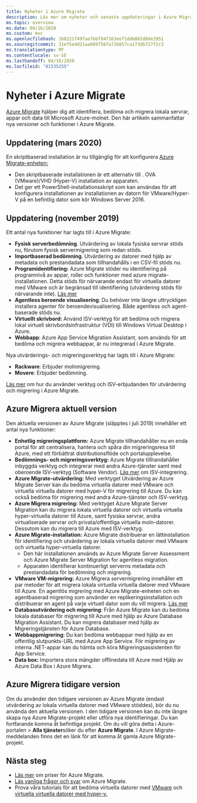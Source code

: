 ```yaml
---
title: Nyheter i Azure Migrate
description: Läs mer om nyheter och senaste uppdateringar i Azure Migrate-tjänsten.
ms.topic: overview
ms.date: 04/16/2020
ms.custom: mvc
ms.openlocfilehash: 1b0221f497ae7bbf84f163eef1ddb862d8de2951
ms.sourcegitcommit: 31ef5e4d21aa889756fa72b857ca173db727f2c3
ms.translationtype: MT
ms.contentlocale: sv-SE
ms.lasthandoff: 04/16/2020
ms.locfileid: "81535255"
---
```

# <a name="whats-new-in-azure-migrate"></a>Nyheter i Azure Migrate

[Azure Migrate](migrate-services-overview.md) hjälper dig att identifiera, bedöma och migrera lokala servrar, appar och data till Microsoft Azure-molnet. Den här artikeln sammanfattar nya versioner och funktioner i Azure Migrate.



## <a name="update-march-2020"></a>Uppdatering (mars 2020)

En skriptbaserad installation är nu tillgänglig för att konfigurera [Azure Migrate-enheten:](migrate-appliance.md)

- Den skriptbaserade installationen är ett alternativ till . OVA (VMware)/VHD (Hyper-V) installation av apparaten.
- Det ger ett PowerShell-installationsskript som kan användas för att konfigurera installationen av installationen av datorn för VMware/Hyper-V på en befintlig dator som kör Windows Server 2016.

## <a name="update-november-2019"></a>Uppdatering (november 2019)

Ett antal nya funktioner har lagts till i Azure Migrate:

- **Fysisk serverbedömning**. Utvärdering av lokala fysiska servrar stöds nu, förutom fysisk servermigrering som redan stöds.
- **Importbaserad bedömning**. Utvärdering av datorer med hjälp av metadata och prestandadata som tillhandahålls i en CSV-fil stöds nu.
- **Programidentifiering:** Azure Migrate stöder nu identifiering på programnivå av appar, roller och funktioner med azure migrate-installationen. Detta stöds för närvarande endast för virtuella datorer med VMware och är begränsad till identifiering (utvärdering stöds för närvarande inte). [Läs mer](how-to-discover-applications.md)
- **Agentless beroende visualisering**: Du behöver inte längre uttryckligen installera agenter för beroendevisualisering. Både agentless och agent-baserade stöds nu.
- **Virtuellt skrivbord:** Använd ISV-verktyg för att bedöma och migrera lokal virtuell skrivbordsinfrastruktur (VDI) till Windows Virtual Desktop i Azure.
- **Webbapp**: Azure App Service Migration Assistant, som används för att bedöma och migrera webbappar, är nu integrerad i Azure Migrate.

Nya utvärderings- och migreringsverktyg har lagts till i Azure Migrate:

- **Rackware**: Erbjuder molnmigrering.
- **Movere**: Erbjuder bedömning.

[Läs mer](migrate-services-overview.md) om hur du använder verktyg och ISV-erbjudanden för utvärdering och migrering i Azure Migrate.

## <a name="azure-migrate-current-version"></a>Azure Migrera aktuell version

Den aktuella versionen av Azure Migrate (släpptes i juli 2019) innehåller ett antal nya funktioner:

- **Enhetlig migreringsplattform:** Azure Migrate tillhandahåller nu en enda portal för att centralisera, hantera och spåra din migreringsresa till Azure, med ett förbättrat distributionsflöde och portalupplevelse.
- **Bedömnings- och migreringsverktyg:** Azure Migrate tillhandahåller inbyggda verktyg och integrerar med andra Azure-tjänster samt med oberoende ISV-verktyg (Software Vendor). [Läs mer](migrate-services-overview.md#isv-integration) om ISV-integrering.
- **Azure Migrate-utvärdering:** Med verktyget Utvärdering av Azure Migrate Server kan du bedöma virtuella datorer med VMware och virtuella virtuella datorer med hyper-V för migrering till Azure. Du kan också bedöma för migrering med andra Azure-tjänster och ISV-verktyg.
- **Azure Migrera migrering:** Med verktyget Azure Migrate Server Migration kan du migrera lokala virtuella datorer och virtuella virtuella hyper-virtuella datorer till Azure, samt fysiska servrar, andra virtualiserade servrar och privata/offentliga virtuella moln-datorer. Dessutom kan du migrera till Azure med ISV-verktyg.
- **Azure Migrate-installation:** Azure Migrate distribuerar en lättinstallation för identifiering och utvärdering av lokala virtuella datorer med VMware och virtuella hyper-virtuella datorer.
    - Den här installationen används av Azure Migrate Server Assessment och Azure Migrate Server Migration for agentless migration.
    - Apparaten identifierar kontinuerligt serverns metadata och prestandadata för bedömning och migrering.  
- **VMware VM-migrering:** Azure Migrera servermigrering innehåller ett par metoder för att migrera lokala virtuella virtuella datorer med VMware till Azure.  En agentlös migrering med Azure Migrate-enheten och en agentbaserad migrering som använder en replikeringsinstallation och distribuerar en agent på varje virtuell dator som du vill migrera. [Läs mer](server-migrate-overview.md)
 - **Databasutvärdering och migrering**: Från Azure Migrate kan du bedöma lokala databaser för migrering till Azure med hjälp av Azure Database Migration Assistant. Du kan migrera databaser med hjälp av Migreringstjänsten för Azure Database.
- **Webbappmigrering**: Du kan bedöma webbappar med hjälp av en offentlig slutpunkts-URL med Azure App Service. För migrering av interna .NET-appar kan du hämta och köra Migreringsassistenten för App Service.
- **Data box:** Importera stora mängder offlinedata till Azure med Hjälp av Azure Data Box i Azure Migrera.

## <a name="azure-migrate-previous-version"></a>Azure Migrera tidigare version

Om du använder den tidigare versionen av Azure Migrate (endast utvärdering av lokala virtuella datorer med VMware stöddes), bör du nu använda den aktuella versionen. I den tidigare versionen kan du inte längre skapa nya Azure Migrate-projekt eller utföra nya identifieringar. Du kan fortfarande komma åt befintliga projekt. Om du vill göra detta i Azure-portalen > **Alla tjänster**söker du efter **Azure Migrate**. I Azure Migrate-meddelanden finns det en länk för att komma åt gamla Azure Migrate-projekt.



## <a name="next-steps"></a>Nästa steg

- [Läs mer](https://azure.microsoft.com/pricing/details/azure-migrate/) om priser för Azure Migrate.
- [Läs vanliga frågor och svar](resources-faq.md) om Azure Migrate.
- Prova våra tutorials för att bedöma virtuella datorer med [VMware](tutorial-assess-vmware.md) och [virtuella virtuella datorer med hyper-v.](tutorial-assess-hyper-v.md)
